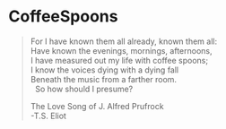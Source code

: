 # CoffeeSpoons

>For I have known them all already, known them all:<br/>
>Have known the evenings, mornings, afternoons,<br/>
>I have measured out my life with coffee spoons;<br/>
>I know the voices dying with a dying fall<br/>
>Beneath the music from a farther room.<br/>
>&nbsp;&nbsp;So how should I presume?<br/>
>
>  The Love Song of J. Alfred Prufrock<br/>
>  -T.S. Eliot

